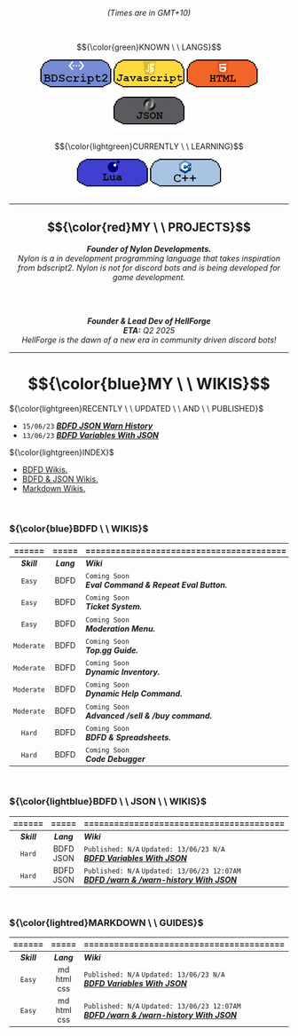 *<p align="center">(Times are in GMT+10) </p>* <br>

$${\color{green}KNOWN \ \ LANGS}$$
<p align="center">
  <img src="3453532.png"/>
  <img src="533532532.png"/>
  <img src="3532323.png"/>
  <img src="432432432.png"/>
</p>

$${\color{lightgreen}CURRENTLY \ \ LEARNING}$$
<p align="center">
  <img src="3532154321.png"/>
  <img src="23532532.png"/>
</p>

---
## $${\color{red}MY \ \ PROJECTS}$$
*<p align="center"> ***Founder of Nylon Developments.*** <br> Nylon is a in development programming language that takes inspiration from bdscript2. Nylon is not for discord bots and is being developed for game development. </p>* <br>
<br>

*<p align="center">***Founder & Lead Dev of HellForge*** <br> **ETA:** Q2 2025 <br>
HellForge is the dawn of a new era in community driven discord bots! </p>* 

---
# $${\color{blue}MY \ \ WIKIS}$$

${\color{lightgreen}RECENTLY \ \ UPDATED \ \ AND \ \ PUBLISHED}$
- `15/06/23` [***BDFD JSON Warn History***](https://github.com/Koomball/BDFD-JSON-Warn-History-Guide)
- `13/06/23` [***BDFD Variables With JSON***](https://github.com/Koomball/BDFD-Variables-With-Json/tree/main)

${\color{lightgreen}INDEX}$
- [BDFD Wikis.](https://github.com/Koomball/Koomball/blob/main/README.md#colorbluebdfd---wikis) <br>
- [BDFD & JSON Wikis.](https://github.com/Koomball/Koomball/blob/main/README.md#colorlightbluebdfd---json---wikis) <br>
- [Markdown Wikis.](https://github.com/Koomball/Koomball/edit/main/README.md#colorlightredmarkdown---guides) <br>
<br>

### ${\color{blue}BDFD \ \ WIKIS}$
| ======      | =====     | ========================================                                                                                                                                                             |
| :---------: | :------: | :----------------------------------------------------------------------------------------------------------------------------------------------------------- |
| ***Skill*** | ***Lang***    | ***Wiki*** |
| `Easy`      | BDFD          | `Coming Soon` <br> ***Eval Command & Repeat Eval Button.***               |
| `Easy`      | BDFD          | `Coming Soon` <br> ***Ticket System.***               |
| `Easy`      | BDFD          | `Coming Soon` <br> ***Moderation Menu.***               |
| `Moderate`  | BDFD          | `Coming Soon` <br> ***Top.gg Guide.***               |
| `Moderate`  | BDFD          | `Coming Soon` <br> ***Dynamic Inventory.***               |
| `Moderate`  | BDFD          | `Coming Soon` <br> ***Dynamic Help Command.***               |
| `Moderate`  | BDFD          | `Coming Soon` <br> ***Advanced /sell & /buy command.***               |
| `Hard`      | BDFD          | `Coming Soon` <br> ***BDFD & Spreadsheets.***               |
| `Hard`      | BDFD          | `Coming Soon` <br> ***Code Debugger***               |
<br>

### ${\color{lightblue}BDFD \ \ JSON \ \ WIKIS}$
| ======      | =====     | ========================================                                                                                                                                                             |
| :---------: | :------: | :----------------------------------------------------------------------------------------------------------------------------------------------------------- |
| ***Skill*** | ***Lang***    | ***Wiki*** |
| `Hard`      | BDFD<br>JSON  | `Published: N/A` `Updated: 13/06/23 N/A` <br> [***BDFD Variables With JSON***](https://github.com/Koomball/BDFD-Variables-With-Json/tree/main)              |
| `Hard`      | BDFD<br>JSON | `Published: N/A` `Updated: 13/06/23 12:07AM` <br> [***BDFD /warn & /warn-history With JSON***](https://github.com/Koomball/BDFD-JSON-Warn-History-Guide)    |
<br>

### ${\color{lightred}MARKDOWN \ \ GUIDES}$
| ======      | =====     | ========================================                                                                                                                                                             |
| :---------: | :------: | :----------------------------------------------------------------------------------------------------------------------------------------------------------- |
| ***Skill*** | ***Lang***    | ***Wiki*** |
| `Easy`      | md<br>html<br>css  | `Published: N/A` `Updated: 13/06/23 N/A` <br> [***BDFD Variables With JSON***](https://github.com/Koomball/BDFD-Variables-With-Json/tree/main)              |
| `Easy`      | md<br>html<br>css | `Published: N/A` `Updated: 13/06/23 12:07AM` <br> [***BDFD /warn & /warn-history With JSON***](https://github.com/Koomball/BDFD-JSON-Warn-History-Guide)    |

  
